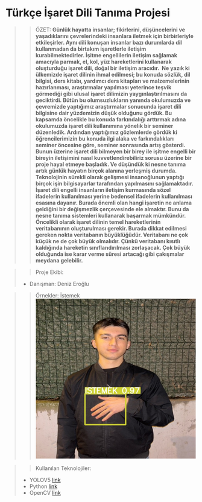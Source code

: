 # Türkçe İşaret Dili Tanıma Projesi

>>ÖZET: 
> **Günlük hayatta insanlar; fikirlerini, düşüncelerini ve yaşadıklarını çevrelerindeki insanlara iletmek için birbirleriyle etkileşirler. Aynı dili konuşan insanlar bazı durumlarda dil kullanmadan da birtakım işaretlerle iletişim kurabilmektedirler. İşitme engellilerin iletişim sağlamak amacıyla parmak, el, kol, yüz hareketlerini kullanarak oluşturduğu işaret dili, doğal bir iletişim aracıdır. 
Ne yazık ki ülkemizde işaret dilinin ihmal edilmesi; bu konuda sözlük, dil bilgisi, ders kitabı, yardımcı ders kitapları ve malzemelerinin hazırlanması, araştırmalar yapılması yeterince teşvik görmediği gibi ulusal işaret dilimizin yaygınlaştırılmasını da geciktirdi. Bütün bu olumsuzlukların yanında okulumuzda ve çevremizde yaptığımız araştırmalar sonucunda işaret dili bilgisine dair yüzdemizin düşük olduğunu gördük. Bu kapsamda öncelikle bu konuda farkındalığı arttırmak adına okulumuzda işaret dili kullanımına yönelik bir seminer düzenledik. Ardından yaptığımız gözlemlerde gördük ki öğrencilerimizin bu konuda ilgi alaka ve farkındalıkları seminer öncesine göre, seminer sonrasında artış gösterdi. Bunun üzerine işaret dili bilmeyen bir birey ile işitme engelli bir bireyin iletişimini nasıl kuvvetlendirebiliriz sorusu üzerine bir proje hayal etmeye başladık. Ve düşündük ki nesne tanıma artık günlük hayatın birçok alanına yerleşmiş durumda. Teknolojinin sürekli olarak gelişmesi insanoğlunun yaptığı birçok işin bilgisayarlar tarafından yapılmasını sağlamaktadır.
İşaret dili engelli insanların iletişim kurmasında sözel ifadelerin kullanılması yerine bedensel ifadelerin kullanılması esasına dayanır. Burada önemli olan hangi işaretin ne anlama geldiğini bir değişmezlik çerçevesinde ele almaktır. Bunu da nesne tanıma sistemleri kullanarak başarmak mümkündür. Öncelikli olarak işaret dilinin temel hareketlerinin veritabanının oluşturulması gerekir. Burada dikkat edilmesi gereken nokta veritabanın büyüklüğüdür. Veritabanı ne çok küçük ne de çok büyük olmalıdır. Çünkü veritabanı kısıtlı kaldığında hareketin sınıflandırılması zorlaşacak. Çok büyük olduğunda ise karar verme süresi artacağı gibi çakışmalar meydana gelebilir.**

>> Proje Ekibi:
> - Danışman: Deniz Eroğlu


>> Örnekler: 
> İstemek 
> ![Örnek1](aug_1_0image14.jpeg)
> 

>> Kullanılan Teknolojiler:
> - YOLOV5 [link](https://github.com/ultralytics/yolov5)
> - Python [link](https://github.com/ultralytics/yolov5)
> - OpenCV [link](https://github.com/ultralytics/yolov5) 